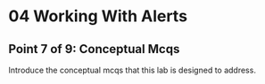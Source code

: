 # 04 Working With Alerts
## Point 7 of 9: Conceptual Mcqs

Introduce the conceptual mcqs that this lab is designed to address.

